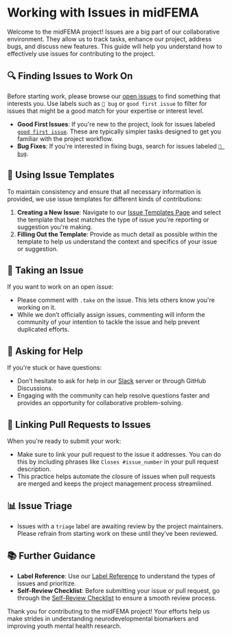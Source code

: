 # Working with Issues in midFEMA

Welcome to the midFEMA project! Issues are a big part of our collaborative environment. They allow us to track tasks, enhance our project, address bugs, and discuss new features. This guide will help you understand how to effectively use issues for contributing to the project.

## :mag: Finding Issues to Work On

Before starting work, please browse our [open issues](https://github.com/openresearchcollabs/midFEMA/issues) to find something that interests you. Use labels such as `🐛 bug` or `good first issue` to filter for issues that might be a good match for your expertise or interest level.

- **Good First Issues**: If you're new to the project, look for issues labeled [`good first issue`](https://github.com/openresearchcollabs/midFEMA/issues?q=is%3Aissue+is%3Aopen+label%3A%22good+first+issue%22). These are typically simpler tasks designed to get you familiar with the project workflow.
- **Bug Fixes**: If you're interested in fixing bugs, search for issues labeled [`🐛 bug`](https://github.com/openresearchcollabs/midFEMA/issues?q=is%3Aissue+is%3Aopen+label%3A%22%F0%9F%90%9B+bug%22).

## 📝 Using Issue Templates

To maintain consistency and ensure that all necessary information is provided, we use issue templates for different kinds of contributions:

1. **Creating a New Issue**: Navigate to our [Issue Templates Page](https://github.com/openresearchcollabs/midFEMA/issues/new/choose) and select the template that best matches the type of issue you're reporting or suggestion you're making.
2. **Filling Out the Template**: Provide as much detail as possible within the template to help us understand the context and specifics of your issue or suggestion.

## 🚀 Taking an Issue

If you want to work on an open issue:
- Please comment with `.take` on the issue. This lets others know you're working on it.
- While we don’t officially assign issues, commenting will inform the community of your intention to tackle the issue and help prevent duplicated efforts.

## 🤝 Asking for Help

If you're stuck or have questions:
- Don’t hesitate to ask for help in our [Slack](https://slack.com/invite/xxxxx) server or through GitHub Discussions.
- Engaging with the community can help resolve questions faster and provides an opportunity for collaborative problem-solving.

## 🔄 Linking Pull Requests to Issues

When you're ready to submit your work:
- Make sure to link your pull request to the issue it addresses. You can do this by including phrases like `Closes #issue_number` in your pull request description.
- This practice helps automate the closure of issues when pull requests are merged and keeps the project management process streamlined.

## 📊 Issue Triage

- Issues with a `triage` label are awaiting review by the project maintainers. Please refrain from starting work on these until they’ve been reviewed.

## 📚 Further Guidance

- **Label Reference**: Use our [Label Reference](https://github.com/openresearchcollabs/midFEMA/labels) to understand the types of issues and prioritize.
- **Self-Review Checklist**: Before submitting your issue or pull request, go through the [Self-Review Checklist](https://docs.github.com/en/contributing/collaborating-on-github-docs/self-review-checklist) to ensure a smooth review process.

Thank you for contributing to the midFEMA project! Your efforts help us make strides in understanding neurodevelopmental biomarkers and improving youth mental health research.
